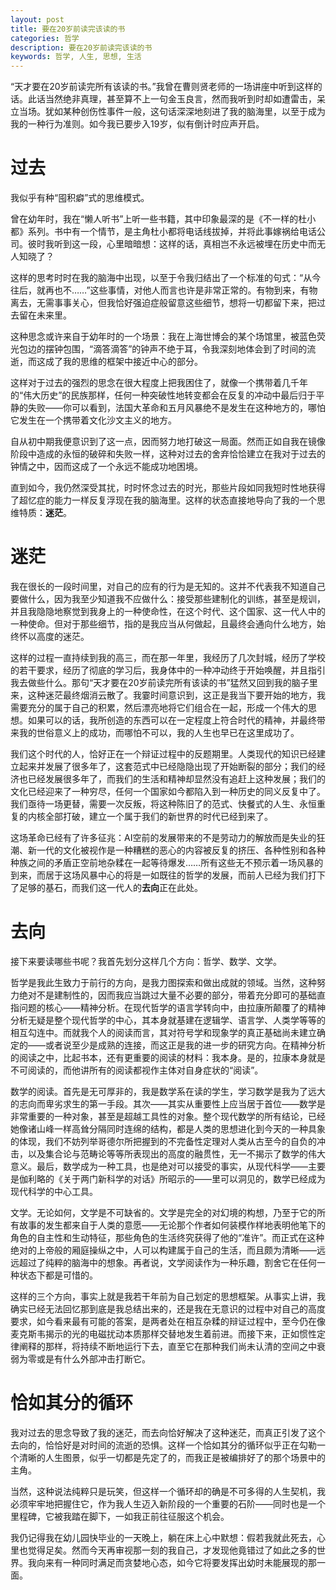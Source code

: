 ```yaml
---
layout: post
title: 要在20岁前读完该读的书
categories: 哲学
description: 要在20岁前读完该读的书
keywords: 哲学, 人生, 思想, 生活
---
```

“天才要在20岁前读完所有该读的书。”我曾在曹则贤老师的一场讲座中听到这样的话。此话当然绝非真理，甚至算不上一句金玉良言，然而我听到时却如遭雷击，呆立当场。犹如某种创伤性事件一般，这句话深深地刻进了我的脑海里，以至于成为我的一种行为准则。如今我已要步入19岁，似有倒计时应声开启。

# 过去

我似乎有种“囤积癖”式的思维模式。

曾在幼年时，我在“懒人听书”上听一些书籍，其中印象最深的是《不一样的杜小都》系列。书中有一个情节，是主角杜小都将电话线拔掉，并将此事嫁祸给电话公司。彼时我听到这一段，心里暗暗想：这样的话，真相岂不永远被埋在历史中而无人知晓了？

这样的思考时时在我的脑海中出现，以至于令我归结出了一个标准的句式：“从今往后，就再也不……”这些事情，对他人而言也许是非常正常的。有物到来，有物离去，无需事事关心，但我恰好强迫症般留意这些细节，想将一切都留下来，把过去留在未来里。

这种思念或许来自于幼年时的一个场景：我在上海世博会的某个场馆里，被蓝色荧光包边的摆钟包围，“滴答滴答”的钟声不绝于耳，令我深刻地体会到了时间的流逝，而这成了我的思维的框架中接近中心的部分。

这样对于过去的强烈的思念在很大程度上把我困住了，就像一个携带着几千年的“伟大历史”的民族那样，任何一种突破性地转变都会在反复的冲动中最后归于平静的失败——你可以看到，法国大革命和五月风暴绝不是发生在这种地方的，哪怕它发生在一个携带着文化沙文主义的地方。

自从初中期我便意识到了这一点，因而努力地打破这一局面。然而正如自我在镜像阶段中造成的永恒的破碎和失败一样，这种对过去的舍弃恰恰建立在我对于过去的钟情之中，因而这成了一个永远不能成功地困境。

直到如今，我仍然深受其扰，时时怀念过去的时光，那些片段如同我短时性地获得了超忆症的能力一样反复浮现在我的脑海里。这样的状态直接地导向了我的一个思维特质：**迷茫**。

# 迷茫

我在很长的一段时间里，对自己的应有的行为是无知的。这并不代表我不知道自己要做什么，因为我至少知道我不应做什么：接受那些建制化的训练，甚至是规训，并且我隐隐地察觉到我身上的一种使命性，在这个时代、这个国家、这一代人中的一种使命。但对于那些细节，指的是我应当从何做起，且最终会通向什么地方，始终怀以高度的迷茫。

这样的过程一直持续到我的高三，而在那一年里，我经历了几次封城，经历了学校的若干要求，经历了彻底的学习后，我身体中的一种冲动终于开始唤醒，并且指引我去做些什么。那句“天才要在20岁前读完所有该读的书”猛然又回到我的脑子里来，这种迷茫最终烟消云散了。我霎时间意识到，这正是我当下要开始的地方，我需要充分的属于自己的积累，然后漂亮地将它们组合在一起，形成一个伟大的思想。如果可以的话，我所创造的东西可以在一定程度上符合时代的精神，并最终带来我的世俗意义上的成功，而哪怕不可以，我的人生也早已在这里成功了。

我们这个时代的人，恰好正在一个辩证过程中的反题期里。人类现代的知识已经建立起来并发展了很多年了，这套范式中已经隐隐出现了开始断裂的部分；我们的经济也已经发展很多年了，而我们的生活和精神却显然没有追赶上这种发展；我们的文化已经迎来了一种穷尽，任何一个国家如今都陷入到一种历史的同义反复中了。我们亟待一场更替，需要一次反叛，将这种陈旧了的范式、快餐式的人生、永恒重复的内核全部打破，建立一个属于我们的新世界的时代已经到来了。

这场革命已经有了许多征兆：AI空前的发展带来的不是劳动力的解放而是失业的狂潮、新一代的文化被视作是一种糟糕的恶心的内容被反复的挤压、各种性别和各种种族之间的矛盾正空前地杂糅在一起等待爆发……所有这些无不预示着一场风暴的到来，而居于这场风暴中心的将是一如既往的哲学的发展，而前人已经为我们打下了足够的基石，而我们这一代人的**去向**正在此处。

# 去向

接下来要读哪些书呢？我首先划分这样几个方向：哲学、数学、文学。

哲学是我此生致力于前行的方向，是我力图探索和做出成就的领域。当然，这种努力绝对不是建制性的，因而我应当跳过大量不必要的部分，带着充分即可的基础直指问题的核心——精神分析。在现代哲学的语言学转向中，由拉康所颠覆了的精神分析无疑是整个现代哲学的中心，其本身就基建在逻辑学、语言学、人类学等等的相互勾连中。而就我个人的阅读而言，其对符号学和现象学的真正基础尚未建立确定的——或者说至少是成熟的连接，而这正是我的进一步的研究方向。在精神分析的阅读之中，比起书本，还有更重要的阅读的材料：我本身。是的，拉康本身就是不可阅读的，而他讲所有的阅读都视作主体对自身症状的“阅读”。

数学的阅读。首先是无可厚非的，我是数学系在读的学生，学习数学是我为了远大的志向而卑劣求生的第一手段。其次——其实从重要性上应当居于首位——数学是非常重要的一种对象，甚至是超越工具性的对象。整个现代数学的所有结论，已经她像诸山峰一样高耸分隔同时连绵的结构，都是人类的思想进化到今天的一种具象的体现，我们不妨列举哥德尔所把握到的不完备性定理对人类从古至今的自负的冲击，以及集合论与范畴论等等所表现出的高度的融贯性，无一不揭示了数学的伟大意义。最后，数学成为一种工具，也是绝对可以接受的事实，从现代科学——主要是伽利略的《关于两门新科学的对话》所昭示的——里可以洞见的，数学已经成为现代科学的中心工具。

文学。无论如何，文学是不可缺省的。文学是完全的对幻境的构想，乃至于它的所有故事的发生都来自于人类的意愿——无论那个作者如何装模作样地表明他笔下的角色的自主性和生动特征，那些角色的生活终究获得了他的“准许”。而正式在这种绝对的上帝般的厢庭操纵之中，人可以构建属于自己的生活，而且颇为清晰——远远超过了纯粹的脑海中的想象。再者说，文学阅读作为一种乐趣，割舍它在任何一种状态下都是可惜的。

这样的三个方向，事实上就是我若干年前为自己划定的思想框架。从事实上讲，我确实已经无法回忆那到底是我总结出来的，还是我在无意识的过程中对自己的高度要求，如今看来最有可能的答案，是两者处在相互杂糅的辩证过程中，至今仍在像麦克斯韦揭示的光的电磁扰动本质那样交替地发生着前进。而接下来，正如惯性定律阐释的那样，将持续不断地运行下去，直至它在那种我们尚未认清的空间之中衰弱为零或是有什么外部冲击打断它。

# 恰如其分的循环

我对过去的思念导致了我的迷茫，而去向恰好解决了这种迷茫，而真正引发了这个去向的，恰恰好是对时间的流逝的恐惧。这样一个恰如其分的循环似乎正在勾勒一个清晰的人生图景，似乎一切都是先定了的，而我正是被编排好了的那个场景中的主角。

当然，这种说法纯粹只是玩笑，但这样一个循环却的确是不可多得的人生契机，我必须牢牢地把握住它，作为我人生迈入新阶段的一个重要的石阶——同时也是一个里程碑，它被我踏在脚下，一如我正前往征服这个机会。

我仍记得我在幼儿园快毕业的一天晚上，躺在床上心中默想：假若我就此死去，心里也觉得足矣。然而今天再审视那一刻的我自己，才发现他竟错过了如此之多的世界。我向来有一种同时满足而贪婪地心态，如今它将要发挥出幼时未能展现的那一面。

